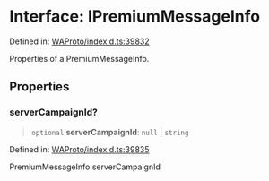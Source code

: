# Interface: IPremiumMessageInfo

Defined in: [WAProto/index.d.ts:39832](https://github.com/Fokusdotid/bail/blob/8b525f9ebcc20cb9acd0f880b6ad58976e38b117/WAProto/index.d.ts#L39832)

Properties of a PremiumMessageInfo.

## Properties

### serverCampaignId?

> `optional` **serverCampaignId**: `null` \| `string`

Defined in: [WAProto/index.d.ts:39835](https://github.com/Fokusdotid/bail/blob/8b525f9ebcc20cb9acd0f880b6ad58976e38b117/WAProto/index.d.ts#L39835)

PremiumMessageInfo serverCampaignId
